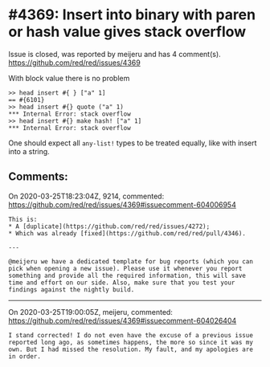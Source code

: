 
#4369: Insert into binary with paren or hash value gives stack overflow
================================================================================
Issue is closed, was reported by meijeru and has 4 comment(s).
<https://github.com/red/red/issues/4369>


With block value there is no problem
```
>> head insert #{ } ["a" 1]
== #{6101}
>> head insert #{} quote ("a" 1)
*** Internal Error: stack overflow
>> head insert #{} make hash! ["a" 1]
*** Internal Error: stack overflow
```

One should expect all `any-list!`  types to be treated equally, like with insert into a string.


Comments:
--------------------------------------------------------------------------------

On 2020-03-25T18:23:04Z, 9214, commented:
<https://github.com/red/red/issues/4369#issuecomment-604006954>

    This is:
    * A [duplicate](https://github.com/red/red/issues/4272);
    * Which was already [fixed](https://github.com/red/red/pull/4346).
    
    ---
    
    @meijeru we have a dedicated template for bug reports (which you can pick when opening a new issue). Please use it whenever you report something and provide all the required information, this will save time and effort on our side. Also, make sure that you test your findings against the nightly build.

--------------------------------------------------------------------------------

On 2020-03-25T19:00:05Z, meijeru, commented:
<https://github.com/red/red/issues/4369#issuecomment-604026404>

    I stand corrected! I do not even have the excuse of a previous issue reported long ago, as sometimes happens, the more so since it was my own. But I had missed the resolution. My fault, and my apologies are in order.

